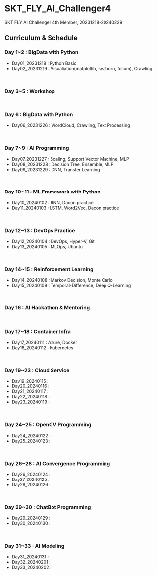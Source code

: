 # SKT_FLY_AI_Challenger4
SKT FLY AI Challenger 4th Member, 20231218-20240229

## Curriculum & Schedule

### Day 1~2 : BigData with Python
- Day01_20231218 : Python Basic
- Day02_20231219 : Visualiation(matplotlib, seaborn, folium), Crawling

<br>

### Day 3~5 : Workshop

<br>

### Day 6 : BigData with Python
- Day06_20231226 : WordCloud, Crawling, Text Processing

<br>

### Day 7~9 : AI Programming
- Day07_20231227 : Scaling, Support Vector Machine, MLP
- Day08_20231228 : Decision Tree, Ensemble, MLP
- Day09_20231229 : CNN, Transfer Learning

<br>

### Day 10~11 : ML Framework with Python
- Day10_20240102 : RNN, Dacon practice
- Day11_20240103 : LSTM, Word2Vec, Dacon practice

<br>

### Day 12~13 : DevOps Practice
- Day12_20240104 : DevOps, Hyper-V, Git
- Day13_20240105 : MLOps, Ubuntu

<br>

### Day 14~15 : Reinforcement Learning
- Day14_20240108 : Markov Decision, Monte Carlo
- Day15_20240109 : Temporal-Difference, Deep Q-Learning

<br>

### Day 16 : AI Hackathon & Mentoring

<br>

### Day 17~18 : Container Infra
- Day17_20240111 : Azure, Docker
- Day18_20240112 : Kubernetes

<br>

### Day 19~23 : Cloud Service
- Day19_20240115 :
- Day20_20240116 :
- Day21_20240117 :
- Day22_20240118 :
- Day23_20240119 :

<br>

### Day 24~25 : OpenCV Programming
- Day24_20240122 :
- Day25_20240123 :

<br>

### Day 26~28 : AI Convergence Programming
- Day26_20240124 :
- Day27_20240125 :
- Day28_20240126 :

<br>

### Day 29~30 : ChatBot Programming
- Day29_20240129 :
- Day30_20240130 :

<br>

### Day 31~33 : AI Modeling
- Day31_20240131 :
- Day32_20240201 :
- Day33_20240202 :

<br>
